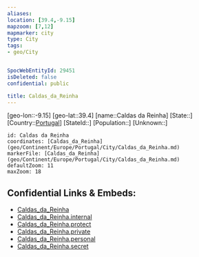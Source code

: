 ```yaml
---
aliases: 
location: [39.4,-9.15]
mapzoom: [7,12] 
mapmarker: city 
type: City
tags:
- geo/City


SpocWebEntityId: 29451
isDeleted: false
confidential: public

title: Caldas_da_Reinha
---
```

[geo-lon::-9.15]
[geo-lat::39.4]
[name::Caldas da Reinha]
[State::]
[Country::[Portugal](geo/Continent/Europe/Portugal.md)]
[StateId::]
[Population::]
[Unknown::]


```leaflet
id: Caldas da Reinha
coordinates: [Caldas_da_Reinha](geo/Continent/Europe/Portugal/City/Caldas_da_Reinha.md)
markerFile: [Caldas_da_Reinha](geo/Continent/Europe/Portugal/City/Caldas_da_Reinha.md)
defaultZoom: 11 
maxZoom: 18
```


## Confidential Links & Embeds: 
- [Caldas_da_Reinha](../../../../../../_public/geo/Continent/Europe/Portugal/City/Caldas_da_Reinha.md) 
- [Caldas_da_Reinha.internal](../../../../../../_internal/geo/Continent/Europe/Portugal/City/Caldas_da_Reinha.internal.md) 
- [Caldas_da_Reinha.protect](../../../../../../_protect/geo/Continent/Europe/Portugal/City/Caldas_da_Reinha.protect.md) 
- [Caldas_da_Reinha.private](../../../../../../_private/geo/Continent/Europe/Portugal/City/Caldas_da_Reinha.private.md) 
- [Caldas_da_Reinha.personal](../../../../../../_personal/geo/Continent/Europe/Portugal/City/Caldas_da_Reinha.personal.md) 
- [Caldas_da_Reinha.secret](../../../../../../_secret/geo/Continent/Europe/Portugal/City/Caldas_da_Reinha.secret.md) 
